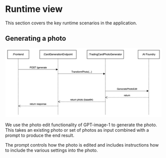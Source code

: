 # Runtime view

This section covers the key runtime scenarios in the application.

## Generating a photo

![Photo generation workflow](images/photo-generation.png)

We use the photo edit functionality of GPT-image-1 to generate the photo. This takes an
existing photo or set of photos as input combined with a prompt to produce the end result.

The prompt controls how the photo is edited and includes instructions how to include
the various settings into the photo.
